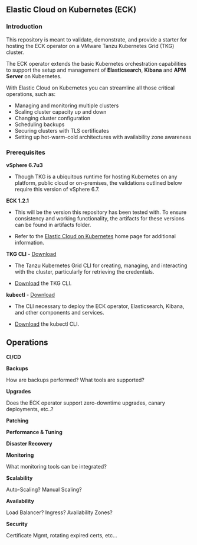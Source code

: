 ## Elastic Cloud on Kubernetes (ECK)

### Introduction

This repository is meant to validate, demonstrate, and provide a starter for hosting the ECK operator on a VMware Tanzu Kubernetes Grid (TKG) cluster.

The ECK operator extends the basic Kubernetes orchestration capabilities to support the setup and management of **Elasticsearch**, **Kibana** and **APM Server** on Kubernetes.

With Elastic Cloud on Kubernetes you can streamline all those critical operations, such as:

  - Managing and monitoring multiple clusters
  - Scaling cluster capacity up and down
  - Changing cluster configuration
  - Scheduling backups
  - Securing clusters with TLS certificates
  - Setting up hot-warm-cold architectures with availability zone awareness

### Prerequisites

**vSphere 6.7u3**

  - Though TKG is a ubiquitous runtime for hosting Kubernetes on any platform, public cloud or on-premises, the validations outlined below require this version of vSphere 6.7.
  
**ECK 1.2.1**

  - This will be the version this repository has been tested with. To ensure consistency and working functionality, the artifacts for these versions can be found in artifacts folder.
  
  - Refer to the [Elastic Cloud on Kubernetes](https://www.elastic.co/guide/en/cloud-on-k8s/current/index.html) home page for additional information.

**TKG CLI** - [Download](https://docs.vmware.com/en/VMware-Tanzu-Kubernetes-Grid/1.1/vmware-tanzu-kubernetes-grid-11/GUID-install-tkg-set-up-tkg.html)

  - The Tanzu Kubernetes Grid CLI for creating, managing, and interacting with the cluster, particularly for retrieving the credentials.
  
  - [Download](https://docs.vmware.com/en/VMware-Tanzu-Kubernetes-Grid/1.1/vmware-tanzu-kubernetes-grid-11/GUID-install-tkg-set-up-tkg.html) the TKG CLI.
  
**kubectl** - [Download](https://kubernetes.io/docs/tasks/tools/install-kubectl/)

  - The CLI necessary to deploy the ECK operator, Elasticsearch, Kibana, and other components and services.
  
  - [Download](https://kubernetes.io/docs/tasks/tools/install-kubectl/) the kubectl CLI.

## Operations

**CI/CD**

**Backups**

How are backups performed? What tools are supported?

**Upgrades**

Does the ECK operator support zero-downtime upgrades, canary deployments, etc..?

**Patching**

**Performance & Tuning**

**Disaster Recovery**

**Monitoring**

What monitoring tools can be integrated?

**Scalability**

Auto-Scaling? Manual Scaling?

**Availability**

Load Balancer? Ingress? Availability Zones?

**Security**

Certificate Mgmt, rotating expired certs, etc...
